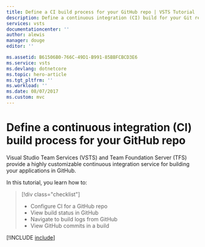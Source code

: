 ```yaml
---
title: Define a CI build process for your GitHub repo | VSTS Tutorial
description: Define a continuous integration (CI) build for your Git repo using Visual Studio Team Services
services: vsts
documentationcenter: ''
author: alewis
manager: douge
editor: ''

ms.assetid: B61506B0-766C-49D1-B991-85BBFCBCD3E6
ms.service: vsts
ms.devlang: dotnetcore
ms.topic: hero-article
ms.tgt_pltfrm: ''
ms.workload: ''
ms.date: 08/07/2017
ms.custom: mvc
---
```


# Define a continuous integration (CI) build process for your GitHub repo

Visual Studio Team Services (VSTS) and Team Foundation Server (TFS) provide a highly customizable continuous integration service for building your applications in GitHub.

In this tutorial, you learn how to:

> [!div class="checklist"]
> * Configure CI for a GitHub repo
> * View build status in GitHub
> * Navigate to build logs from GitHub
> * View GitHub commits in a build

[!INCLUDE [include](_shared/build-prerequisites.md)]
